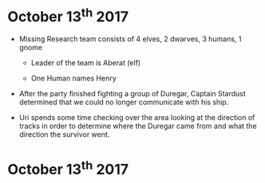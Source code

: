 <!-- TITLE: 2017 10 17 - 2018 12 15 -->
<!-- SUBTITLE: Note Compendium of 2017/10/17 through 2018/12/15 -->

October 13<sup>th</sup> 2017
============================

-   Missing Research team consists of 4 elves, 2 dwarves, 3 humans, 1
    gnome

    -   Leader of the team is Aberat (elf)

    -   One Human names Henry

-   After the party finished fighting a group of Duregar, Captain
    Stardust determined that we could no longer communicate with his
    ship.

-   Uri spends some time checking over the area looking at the direction
    of tracks in order to determine where the Duregar came from and what
    the direction the survivor went.
		
October 13<sup>th</sup> 2017
============================